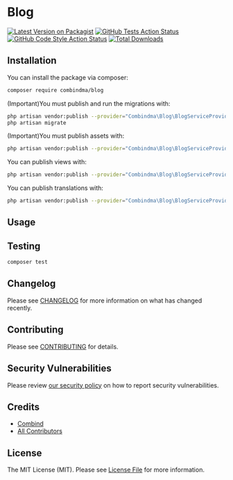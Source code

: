 # Blog

[![Latest Version on Packagist](https://img.shields.io/packagist/v/combindma/blog.svg?style=flat-square)](https://packagist.org/packages/combindma/blog)
[![GitHub Tests Action Status](https://img.shields.io/github/workflow/status/combindma/blog/run-tests?label=tests)](https://github.com/combindma/blog/actions?query=workflow%3ATests+branch%3Amaster)
[![GitHub Code Style Action Status](https://img.shields.io/github/workflow/status/combindma/blog/Check%20&%20fix%20styling?label=code%20style)](https://github.com/combindma/blog/actions?query=workflow%3A"Check+%26+fix+styling"+branch%3Amaster)
[![Total Downloads](https://img.shields.io/packagist/dt/combindma/blog.svg?style=flat-square)](https://packagist.org/packages/combindma/blog)

## Installation

You can install the package via composer:

```bash
composer require combindma/blog
```

(Important)You must publish and run the migrations with:

```bash
php artisan vendor:publish --provider="Combindma\Blog\BlogServiceProvider" --tag="blog-migrations"
php artisan migrate
```

(Important)You must publish assets with:

```bash
php artisan vendor:publish --provider="Combindma\Blog\BlogServiceProvider" --tag="blog-assets"
```

You can publish views with:

```bash
php artisan vendor:publish --provider="Combindma\Blog\BlogServiceProvider" --tag="blog-views"
```

You can publish translations with:

```bash
php artisan vendor:publish --provider="Combindma\Blog\BlogServiceProvider" --tag="blog-translations"
```

## Usage


## Testing

```bash
composer test
```

## Changelog

Please see [CHANGELOG](CHANGELOG.md) for more information on what has changed recently.

## Contributing

Please see [CONTRIBUTING](.github/CONTRIBUTING.md) for details.

## Security Vulnerabilities

Please review [our security policy](../../security/policy) on how to report security vulnerabilities.

## Credits

- [Combind](https://github.com/combindma)
- [All Contributors](../../contributors)

## License

The MIT License (MIT). Please see [License File](LICENSE.md) for more information.
